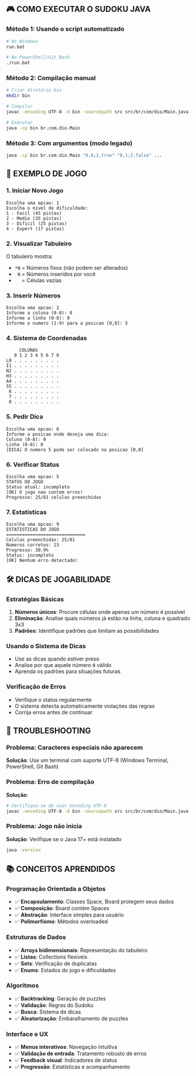 ## 🎮 COMO EXECUTAR O SUDOKU JAVA

### Método 1: Usando o script automatizado
```bash
# No Windows
run.bat

# No PowerShell/Git Bash
./run.bat
```

### Método 2: Compilação manual
```bash
# Criar diretório bin
mkdir bin

# Compilar
javac -encoding UTF-8 -d bin -sourcepath src src/br/com/dio/Main.java

# Executar
java -cp bin br.com.dio.Main
```

### Método 3: Com argumentos (modo legado)
```bash
java -cp bin br.com.dio.Main "0,0;1,true" "0,1;2,false" ...
```

## 🎯 EXEMPLO DE JOGO

### 1. Iniciar Novo Jogo
```
Escolha uma opcao: 1
Escolha o nivel de dificuldade:
1 - Facil (45 pistas)
2 - Medio (35 pistas)  
3 - Dificil (25 pistas)
4 - Expert (17 pistas)
```

### 2. Visualizar Tabuleiro
O tabuleiro mostra:
- `*N` = Números fixos (não podem ser alterados)
- ` N` = Números inseridos por você
- `  ` = Células vazias

### 3. Inserir Números
```
Escolha uma opcao: 2
Informe a coluna (0-8): 0
Informe a linha (0-8): 0
Informe o numero (1-9) para a posicao [0,0]: 5
```

### 4. Sistema de Coordenadas
```
     COLUNAS
   0 1 2 3 4 5 6 7 8
L0 . . . . . . . . .
I1 . . . . . . . . .
N2 . . . . . . . . .
H3 . . . . . . . . .
A4 . . . . . . . . .
S5 . . . . . . . . .
 6 . . . . . . . . .
 7 . . . . . . . . .
 8 . . . . . . . . .
```

### 5. Pedir Dica
```
Escolha uma opcao: 6
Informe a posicao onde deseja uma dica:
Coluna (0-8): 0
Linha (0-8): 0
[DICA] O numero 5 pode ser colocado na posicao [0,0]
```

### 6. Verificar Status
```
Escolha uma opcao: 5
STATUS DO JOGO
Status atual: incompleto
[OK] O jogo nao contem erros!
Progresso: 25/81 celulas preenchidas
```

### 7. Estatísticas
```
Escolha uma opcao: 9
ESTATISTICAS DO JOGO
==============================
Celulas preenchidas: 25/81
Numeros corretos: 23
Progresso: 30.9%
Status: incompleto
[OK] Nenhum erro detectado!
```

## 🛠️ DICAS DE JOGABILIDADE

### Estratégias Básicas
1. **Números únicos**: Procure células onde apenas um número é possível
2. **Eliminação**: Analise quais números já estão na linha, coluna e quadrado 3x3
3. **Padrões**: Identifique padrões que limitam as possibilidades

### Usando o Sistema de Dicas
- Use as dicas quando estiver preso
- Analise por que aquele número é válido
- Aprenda os padrões para situações futuras

### Verificação de Erros
- Verifique o status regularmente
- O sistema detecta automaticamente violações das regras
- Corrija erros antes de continuar

## 🔧 TROUBLESHOOTING

### Problema: Caracteres especiais não aparecem
**Solução**: Use um terminal com suporte UTF-8 (Windows Terminal, PowerShell, Git Bash)

### Problema: Erro de compilação
**Solução**: 
```bash
# Certifique-se de usar encoding UTF-8
javac -encoding UTF-8 -d bin -sourcepath src src/br/com/dio/Main.java
```

### Problema: Jogo não inicia
**Solução**: Verifique se o Java 17+ está instalado
```bash
java -version
```

## 📚 CONCEITOS APRENDIDOS

### Programação Orientada a Objetos
- ✅ **Encapsulamento**: Classes Space, Board protegem seus dados
- ✅ **Composição**: Board contém Spaces
- ✅ **Abstração**: Interface simples para usuário
- ✅ **Polimorfismo**: Métodos overloaded

### Estruturas de Dados
- ✅ **Arrays bidimensionais**: Representação do tabuleiro
- ✅ **Listas**: Collections flexíveis
- ✅ **Sets**: Verificação de duplicatas
- ✅ **Enums**: Estados do jogo e dificuldades

### Algoritmos
- ✅ **Backtracking**: Geração de puzzles
- ✅ **Validação**: Regras do Sudoku
- ✅ **Busca**: Sistema de dicas
- ✅ **Aleatorização**: Embaralhamento de puzzles

### Interface e UX
- ✅ **Menus interativos**: Navegação intuitiva
- ✅ **Validação de entrada**: Tratamento robusto de erros
- ✅ **Feedback visual**: Indicadores de status
- ✅ **Progressão**: Estatísticas e acompanhamento
